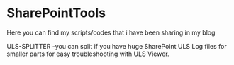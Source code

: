 # SharePointTools
Here you can find my scripts/codes that i have been sharing in my blog

ULS-SPLITTER
-you can split if you have huge SharePoint ULS Log files for smaller parts for easy troubleshooting with ULS Viewer.



